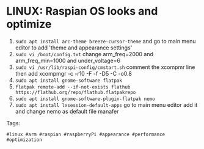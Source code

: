 # LINUX: Raspian OS looks and optimize

1. `sudo apt install arc-theme breeze-cursor-theme` and go to main menu editor to add 'theme and appearance settings'
1. `sudo vi /boot/config.txt` change arm_freq=2000 and arm_freq_min=1000 and under_voltage=6
1. `sudo vi /usr/lib/raspi-config/cmstart.sh` comment the xcompmr line then add xcompmgr -c -r10 -F -f -D5 -C -o0.8
1. `sudo apt install gnome-software flatpak`
1. `flatpak remote-add --if-not-exists flathub https://flathub.org/repo/flathub.flatpakrepo`
1. `sudo apt install gnome-software-plugin-flatpak nemo`
1. `sudo apt install lxsession-default-apps` go to main menu editor add it and change nemo as default file manafer

Tags:

    #linux #arm #raspian #raspberryPi #appearance #performance #optimization
